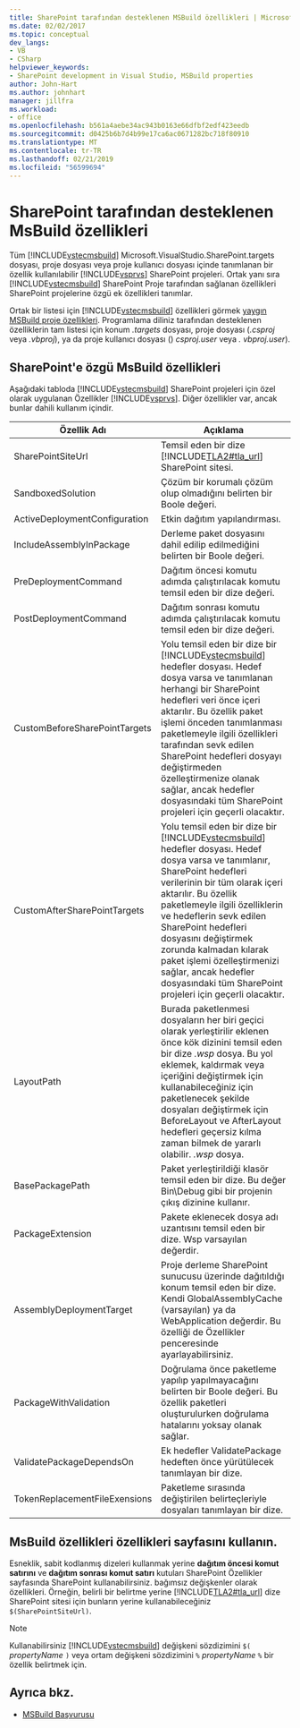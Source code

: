 ```yaml
---
title: SharePoint tarafından desteklenen MSBuild özellikleri | Microsoft Docs
ms.date: 02/02/2017
ms.topic: conceptual
dev_langs:
- VB
- CSharp
helpviewer_keywords:
- SharePoint development in Visual Studio, MSBuild properties
author: John-Hart
ms.author: johnhart
manager: jillfra
ms.workload:
- office
ms.openlocfilehash: b561a4aebe34ac943b0163e66dfbf2edf423eedb
ms.sourcegitcommit: d0425b6b7d4b99e17ca6ac0671282bc718f80910
ms.translationtype: MT
ms.contentlocale: tr-TR
ms.lasthandoff: 02/21/2019
ms.locfileid: "56599694"
---
```

# <a name="msbuild-properties-supported-by-sharepoint"></a>SharePoint tarafından desteklenen MsBuild özellikleri
  Tüm [!INCLUDE[vstecmsbuild](../sharepoint/includes/vstecmsbuild-md.md)] Microsoft.VisualStudio.SharePoint.targets dosyası, proje dosyası veya proje kullanıcı dosyası içinde tanımlanan bir özellik kullanılabilir [!INCLUDE[vsprvs](../sharepoint/includes/vsprvs-md.md)] SharePoint projeleri. Ortak yanı sıra [!INCLUDE[vstecmsbuild](../sharepoint/includes/vstecmsbuild-md.md)] SharePoint Proje tarafından sağlanan özellikleri SharePoint projelerine özgü ek özellikleri tanımlar.

 Ortak bir listesi için [!INCLUDE[vstecmsbuild](../sharepoint/includes/vstecmsbuild-md.md)] özellikleri görmek [yaygın MSBuild proje özellikleri](http://go.microsoft.com/fwlink/?LinkID=168687). Programlama diliniz tarafından desteklenen özelliklerin tam listesi için konum *.targets* dosyası, proje dosyası (*.csproj* veya *.vbproj*), ya da proje kullanıcı dosyası () *csproj.user* veya *. vbproj.user*).

## <a name="msbuild-properties-specific-to-sharepoint"></a>SharePoint'e özgü MsBuild özellikleri
 Aşağıdaki tabloda [!INCLUDE[vstecmsbuild](../sharepoint/includes/vstecmsbuild-md.md)] SharePoint projeleri için özel olarak uygulanan Özellikler [!INCLUDE[vsprvs](../sharepoint/includes/vsprvs-md.md)]. Diğer özellikler var, ancak bunlar dahili kullanım içindir.

|Özellik Adı|Açıklama|
|-------------------|-----------------|
|SharePointSiteUrl|Temsil eden bir dize [!INCLUDE[TLA2#tla_url](../sharepoint/includes/tla2sharptla-url-md.md)] SharePoint sitesi.|
|SandboxedSolution|Çözüm bir korumalı çözüm olup olmadığını belirten bir Boole değeri.|
|ActiveDeploymentConfiguration|Etkin dağıtım yapılandırması.|
|IncludeAssemblyInPackage|Derleme paket dosyasını dahil edilip edilmediğini belirten bir Boole değeri.|
|PreDeploymentCommand|Dağıtım öncesi komutu adımda çalıştırılacak komutu temsil eden bir dize değeri.|
|PostDeploymentCommand|Dağıtım sonrası komutu adımda çalıştırılacak komutu temsil eden bir dize değeri.|
|CustomBeforeSharePointTargets|Yolu temsil eden bir dize bir [!INCLUDE[vstecmsbuild](../sharepoint/includes/vstecmsbuild-md.md)] hedefler dosyası. Hedef dosya varsa ve tanımlanan herhangi bir SharePoint hedefleri veri önce içeri aktarılır. Bu özellik paket işlemi önceden tanımlanması paketlemeyle ilgili özellikleri tarafından sevk edilen SharePoint hedefleri dosyayı değiştirmeden özelleştirmenize olanak sağlar, ancak hedefler dosyasındaki tüm SharePoint projeleri için geçerli olacaktır.|
|CustomAfterSharePointTargets|Yolu temsil eden bir dize bir [!INCLUDE[vstecmsbuild](../sharepoint/includes/vstecmsbuild-md.md)] hedefler dosyası. Hedef dosya varsa ve tanımlanır, SharePoint hedefleri verilerinin bir tüm olarak içeri aktarılır. Bu özellik paketlemeyle ilgili özelliklerin ve hedeflerin sevk edilen SharePoint hedefleri dosyasını değiştirmek zorunda kalmadan kılarak paket işlemi özelleştirmenizi sağlar, ancak hedefler dosyasındaki tüm SharePoint projeleri için geçerli olacaktır.|
|LayoutPath|Burada paketlenmesi dosyaların her biri geçici olarak yerleştirilir eklenen önce kök dizinini temsil eden bir dize *.wsp* dosya. Bu yol eklemek, kaldırmak veya içeriğini değiştirmek için kullanabileceğiniz için paketlenecek şekilde dosyaları değiştirmek için BeforeLayout ve AfterLayout hedefleri geçersiz kılma zaman bilmek de yararlı olabilir. *.wsp* dosya.|
|BasePackagePath|Paket yerleştirildiği klasör temsil eden bir dize. Bu değer Bin\Debug gibi bir projenin çıkış dizinine kullanır.|
|PackageExtension|Pakete eklenecek dosya adı uzantısını temsil eden bir dize. Wsp varsayılan değerdir.|
|AssemblyDeploymentTarget|Proje derleme SharePoint sunucusu üzerinde dağıtıldığı konum temsil eden bir dize. Kendi GlobalAssemblyCache (varsayılan) ya da WebApplication değerdir. Bu özelliği de Özellikler penceresinde ayarlayabilirsiniz.|
|PackageWithValidation|Doğrulama önce paketleme yapılıp yapılmayacağını belirten bir Boole değeri. Bu özellik paketleri oluşturulurken doğrulama hatalarını yoksay olanak sağlar.|
|ValidatePackageDependsOn|Ek hedefler ValidatePackage hedeften önce yürütülecek tanımlayan bir dize.|
|TokenReplacementFileExensions|Paketleme sırasında değiştirilen belirteçleriyle dosyaları tanımlayan bir dize.|

## <a name="use-msbuild-properties-in-the-properties-page"></a>MsBuild özellikleri özellikleri sayfasını kullanın.
 Esneklik, sabit kodlanmış dizeleri kullanmak yerine **dağıtım öncesi komut satırını** ve **dağıtım sonrası komut satırı** kutuları SharePoint Özellikler sayfasında SharePoint kullanabilirsiniz. bağımsız değişkenler olarak özellikleri. Örneğin, belirli bir belirtme yerine [!INCLUDE[TLA2#tla_url](../sharepoint/includes/tla2sharptla-url-md.md)] dize SharePoint sitesi için bunların yerine kullanabileceğiniz `$(SharePointSiteUrl)`.

> [!NOTE]
>  Kullanabilirsiniz [!INCLUDE[vstecmsbuild](../sharepoint/includes/vstecmsbuild-md.md)] değişkeni sözdizimini `$(` *propertyName* `)` veya ortam değişkeni sözdizimini `%` *propertyName* `%` bir özellik belirtmek için.

## <a name="see-also"></a>Ayrıca bkz.

- [MSBuild Başvurusu](../msbuild/msbuild-reference.md)